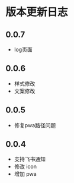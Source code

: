 # 版本更新日志
## 0.0.7
- log页面

## 0.0.6
- 样式修改
- 文案修改

## 0.0.5
- 修复pwa路径问题

## 0.0.4
- 支持飞书通知
- 修改 icon
- 增加 pwa
